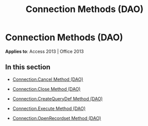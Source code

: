 ﻿---
title: Connection Methods (DAO)
TOCTitle: Methods
ms:assetid: d35831c7-083e-4acd-a18b-655db57b93f0
ms:mtpsurl: https://msdn.microsoft.com/en-us/library/Dn125610(v=office.15)
ms:contentKeyID: 52074484
ms.date: 09/18/2015
mtps_version: v=office.15
---

# Connection Methods (DAO)


**Applies to**: Access 2013 | Office 2013

## In this section

  - [Connection.Cancel Method (DAO)](connection-cancel-method-dao.md)

  - [Connection.Close Method (DAO)](connection-close-method-dao.md)

  - [Connection.CreateQueryDef Method (DAO)](connection-createquerydef-method-dao.md)

  - [Connection.Execute Method (DAO)](connection-execute-method-dao.md)

  - [Connection.OpenRecordset Method (DAO)](connection-openrecordset-method-dao.md)

